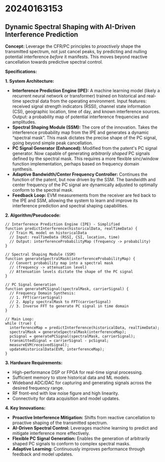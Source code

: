 # 20240163153

## Dynamic Spectral Shaping with AI-Driven Interference Prediction

**Concept:** Leverage the CFR/PC principles to *proactively* shape the transmitted spectrum, not just cancel peaks, by predicting and nulling potential interference *before* it manifests. This moves beyond reactive cancellation towards predictive spectral control.

**Specifications:**

**1. System Architecture:**

*   **Interference Prediction Engine (IPE):** A machine learning model (likely a recurrent neural network or transformer) trained on historical and real-time spectral data from the operating environment. Input features: received signal strength indicators (RSSI), channel state information (CSI), geographic location, time of day, and known interference sources. Output: a probability map of potential interference frequencies and amplitudes.
*   **Spectral Shaping Module (SSM):** The core of the innovation. Takes the interference probability map from the IPE and generates a dynamic “spectral mask”. This mask dictates the precise shape of the PC signal, going beyond simple peak cancellation.
*   **PC Signal Generator (Enhanced):** Modified from the patent's PC signal generator. Now capable of generating *arbitrarily shaped* PC signals defined by the spectral mask. This requires a more flexible sinc/window function implementation, perhaps based on frequency domain synthesis.
*   **Adaptive Bandwidth/Center Frequency Controller:** Continues the function of the patent, but now driven by the SSM. The bandwidth and center frequency of the PC signal are dynamically adjusted to optimally conform to the spectral mask.
*   **Feedback Loop:** EVM measurements from the receiver are fed back to the IPE and SSM, allowing the system to learn and improve its interference prediction and spectral shaping capabilities.

**2. Algorithm/Pseudocode:**

```
// Interference Prediction Engine (IPE) - Simplified
function predictInterference(historicalData, realTimeData) {
  // Train ML model on historicalData
  // Input: realTimeData (RSSI, CSI, location, time)
  // Output: interferenceProbabilityMap (frequency -> probability)
}

// Spectral Shaping Module (SSM)
function generateSpectralMask(interferenceProbabilityMap) {
  // Convert probability map into a spectral mask 
  // (frequency -> attenuation level)
  // Attenuation levels dictate the shape of the PC signal
}

// PC Signal Generation
function generatePCSignal(spectralMask, carrierSignal) {
  // Frequency Domain Synthesis:
  // 1. FFT(carrierSignal)
  // 2. Apply spectralMask to FFT(carrierSignal)
  // 3. Inverse FFT to generate PC signal in time domain
}

// Main Loop:
while (true) {
  interferenceMap = predictInterference(historicalData, realTimeData);
  spectralMask = generateSpectralMask(interferenceMap);
  pcSignal = generatePCSignal(spectralMask, carrierSignal);
  transmittedSignal = carrierSignal - pcSignal;
  measureEVM(receivedSignal);
  updateHistoricalData(EVM, interferenceMap);
}
```

**3. Hardware Requirements:**

*   High-performance DSP or FPGA for real-time signal processing.
*   Sufficient memory to store historical data and ML models.
*   Wideband ADC/DAC for capturing and generating signals across the desired frequency range.
*   RF front-end with low noise figure and high linearity.
*   Connectivity for data acquisition and model updates.

**4. Key Innovations:**

*   **Proactive Interference Mitigation:** Shifts from reactive cancellation to proactive shaping of the transmitted spectrum.
*   **AI-Driven Spectral Control:** Leverages machine learning to predict and mitigate interference more effectively.
*   **Flexible PC Signal Generation:** Enables the generation of arbitrarily shaped PC signals to conform to complex spectral masks.
*   **Adaptive Learning:** Continuously improves performance through feedback and model updates.